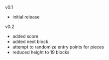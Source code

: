 v0.1
- initial release

v0.2
- added score
- added next block
- attempt to randomize entry points for pieces
- reduced height to 19 blocks